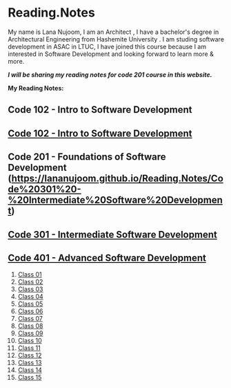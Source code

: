 # Reading.Notes

My name is Lana Nujoom, I am an Architect , I have a bachelor's degree in Architectural Engineering from Hashemite University . I am studing  software development in ASAC in LTUC, I have joined this course because I am interested in Software Development and looking forward to learn more & more.
 
 ***I will be sharing my reading notes for code 201 course in this website.***
 
  **My Reading Notes:**

## Code 102 - Intro to Software Development

##  [Code 102 - Intro to Software Development ]( https://lananujoom.github.io/Reading.Notes/Code%20102%20-%20Intro%20to%20Software%20Development)

## Code 201 - Foundations of Software Development (https://lananujoom.github.io/Reading.Notes/Code%20301%20-%20Intermediate%20Software%20Development)


##  [Code 301 - Intermediate Software Development ]( https://lananujoom.github.io/Reading.Notes/Code%20301%20-%20Intermediate%20Software%20Development)



##  [Code 401 - Advanced Software Development]( https://lananujoom.github.io/Reading.Notes/Code%20401%20-%20Advanced%20Software%20Development)





 
 

 
1. [ Class 01 ]( https://lananujoom.github.io/reading_notes/class-01)
2. [ Class 02 ]( https://lananujoom.github.io/reading_notes/class-02)
3. [ Class 03 ]( https://lananujoom.github.io/reading_notes/class-03)
4. [ Class 04 ]( https://lananujoom.github.io/reading_notes/class-04)
5. [ Class 05 ]( https://lananujoom.github.io/reading_notes/class-05)
6. [ Class 06 ]( https://lananujoom.github.io/reading_notes/class-06)
7. [ Class 07 ]( https://lananujoom.github.io/reading_notes/class-07)
8. [ Class 08 ]( https://lananujoom.github.io/reading_notes/class-08)
9. [ Class 09 ]( https://lananujoom.github.io/reading_notes/class-09)
10. [ Class 10 ]( https://lananujoom.github.io/reading_notes/class-10)
11. [ Class 11 ]( https://lananujoom.github.io/reading_notes/class-11)
12. [ Class 12 ]( https://lananujoom.github.io/reading_notes/class-12)
13. [ Class 13 ]( https://lananujoom.github.io/reading_notes/class-13)
14. [ Class 14 ]( https://lananujoom.github.io/reading_notes/class-14)
15. [ Class 15 ]( https://lananujoom.github.io/reading_notes/class-15)

